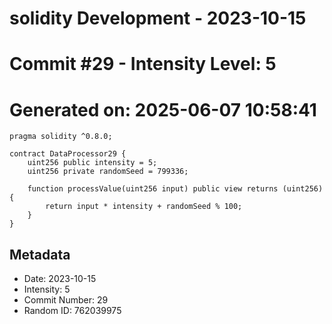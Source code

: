 ﻿# solidity Development - 2023-10-15
# Commit #29 - Intensity Level: 5
# Generated on: 2025-06-07 10:58:41
```solidity
pragma solidity ^0.8.0;

contract DataProcessor29 {
    uint256 public intensity = 5;
    uint256 private randomSeed = 799336;

    function processValue(uint256 input) public view returns (uint256) {
        return input * intensity + randomSeed % 100;
    }
}
```
## Metadata
- Date: 2023-10-15
- Intensity: 5
- Commit Number: 29
- Random ID: 762039975
